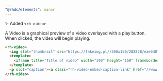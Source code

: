 ```yaml
---
"@rhds/elements": minor
---
```


✨ Added `<rh-video>`

A Video is a graphical preview of a video overlayed with a play button. When clicked, the video will begin playing.

```html
<rh-video>
  <img slot="thumbnail" src="https://fakeimg.pl//300x150/282828/eae0d0" alt="Image description"/>
  <template>
    <iframe title="Title of video" width="300" height="150" frameborder="0" allowfullscreen src="https://www.youtube.com/embed/9gYLKxJ9NbY"></iframe>
  </template>
  <p slot="caption"><a class="rh-video-embed-caption-link" href="//www.redhat.com">View the infographic</a></p>
</rh-video>
```
